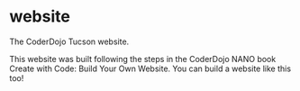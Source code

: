 # website
The CoderDojo Tucson website. 

This website was built following the steps in the CoderDojo NANO book Create with Code: Build Your Own Website. You can build a website like this too! 
